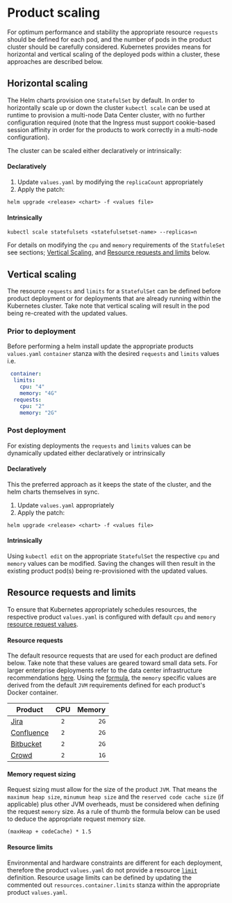 # Product scaling
For optimum performance and stability the appropriate resource `requests` should be defined for each pod, and the number of pods in the product cluster should be carefully considered. Kubernetes provides means for horizontal and vertical scaling of the deployed pods within a cluster, these approaches are described below.

## Horizontal scaling
The Helm charts provision one `StatefulSet` by default. In order to horizontally scale up or down the cluster `kubectl scale` can be used at runtime to provision a multi-node Data Center cluster, with no further configuration required (note that the Ingress must support cookie-based session affinity in order for the products to work correctly in a multi-node configuration). 

The cluster can be scaled either declaratively or intrinsically:

#### Declaratively
1. Update `values.yaml` by modifying the `replicaCount` appropriately
2. Apply the patch:
```shell
helm upgrade <release> <chart> -f <values file>
```

#### Intrinsically
```shell
kubectl scale statefulsets <statefulsetset-name> --replicas=n
```

For details on modifying the `cpu` and `memory` requirements of the `StatfuleSet` see sections; [Vertical Scaling](#Vertical-scaling), and [Resource requests and limits](#Resource-requests-and-limits) below.

## Vertical scaling
The resource `requests` and `limits` for a `StatefulSet` can be defined before product deployment or for deployments that are already running within the Kubernetes cluster. Take note that vertical scaling will result in the pod being re-created with the updated values.

### Prior to deployment
Before performing a helm install update the appropriate products `values.yaml` `container` stanza with the desired `requests` and `limits` values i.e. 
```yaml
 container: 
  limits:
    cpu: "4"
    memory: "4G"
  requests:
    cpu: "2"
    memory: "2G"
```

### Post deployment
For existing deployments the `requests` and `limits` values can be dynamically updated either declaratively or intrinsically 

#### Declaratively
This the preferred approach as it keeps the state of the cluster, and the helm charts themselves in sync.
1. Update `values.yaml` appropriately
2. Apply the patch:
```shell
helm upgrade <release> <chart> -f <values file>
```

#### Intrinsically
Using `kubectl edit` on the appropriate `StatefulSet` the respective `cpu` and `memory` values can be modified. Saving the changes will then result in the existing product pod(s) being re-provisioned with the updated values.


## Resource requests and limits
To ensure that Kubernetes appropriately schedules resources, the respective product `values.yaml` is configured with default `cpu` and `memory` [resource request values](https://kubernetes.io/docs/concepts/configuration/manage-resources-containers/).

#### Resource requests
The default resource requests that are used for each product are defined below. Take note that these values are geared toward small data sets. For larger enterprise deployments refer to the data center infrastructure recommendations [here](https://confluence.atlassian.com/enterprise/data-center-infrastructure-recommendations-972333478.html). Using the [formula](#Memory-request-sizing), the `memory` specific values are derived from the default `JVM` requirements defined for each product's Docker container.

| Product  | CPU   |  Memory |
|----------|:-----:|------:|
| [Jira](https://bitbucket.org/atlassian-docker/docker-atlassian-jira/src/master/#markdown-header-memory-heap-size)                    | `2`   | `2G`  |
| [Confluence](https://bitbucket.org/atlassian-docker/docker-atlassian-confluence-server/src/master/#markdown-header-memory-heap-size)   | `2`   | `2G`  |
| [Bitbucket](https://bitbucket.org/atlassian-docker/docker-atlassian-bitbucket-server/src/master/)                                    | `2`   | `2G`  |
| [Crowd](https://bitbucket.org/atlassian-docker/docker-atlassian-crowd/src/master/)                                                   | `2`   | `1G`  |

#### Memory request sizing
Request sizing must allow for the size of the product `JVM`. That means the `maximum heap size`, `minumum heap size` and the `reserved code cache size` (if applicable) plus other JVM overheads, must be considered when defining the request `memory` size. As a rule of thumb the formula below can be used to deduce the appropriate request memory size.
```shell
(maxHeap + codeCache) * 1.5
```

#### Resource limits
Environmental and hardware constraints are different for each deployment, therefore the product `values.yaml` do not provide a resource [`limit`](https://kubernetes.io/docs/concepts/configuration/manage-resources-containers/#resource-requests-and-limits-of-pod-and-container) definition. Resource usage limits can be defined by updating the commented out `resources.container.limits` stanza within the appropriate product `values.yaml`.
